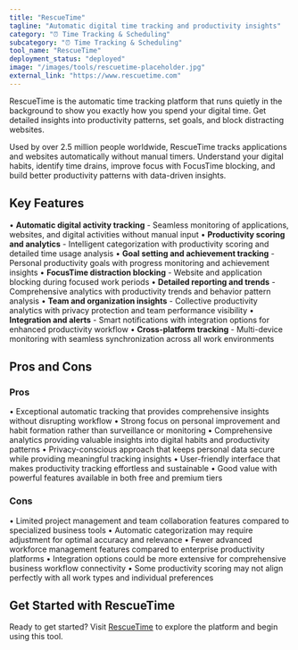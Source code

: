 ```yaml
---
title: "RescueTime"
tagline: "Automatic digital time tracking and productivity insights"
category: "⏰ Time Tracking & Scheduling"
subcategory: "⏰ Time Tracking & Scheduling"
tool_name: "RescueTime"
deployment_status: "deployed"
image: "/images/tools/rescuetime-placeholder.jpg"
external_link: "https://www.rescuetime.com"
---
```

RescueTime is the automatic time tracking platform that runs quietly in the background to show you exactly how you spend your digital time. Get detailed insights into productivity patterns, set goals, and block distracting websites.

Used by over 2.5 million people worldwide, RescueTime tracks applications and websites automatically without manual timers. Understand your digital habits, identify time drains, improve focus with FocusTime blocking, and build better productivity patterns with data-driven insights.

## Key Features

• **Automatic digital activity tracking** - Seamless monitoring of applications, websites, and digital activities without manual input
• **Productivity scoring and analytics** - Intelligent categorization with productivity scoring and detailed time usage analysis
• **Goal setting and achievement tracking** - Personal productivity goals with progress monitoring and achievement insights
• **FocusTime distraction blocking** - Website and application blocking during focused work periods
• **Detailed reporting and trends** - Comprehensive analytics with productivity trends and behavior pattern analysis
• **Team and organization insights** - Collective productivity analytics with privacy protection and team performance visibility
• **Integration and alerts** - Smart notifications with integration options for enhanced productivity workflow
• **Cross-platform tracking** - Multi-device monitoring with seamless synchronization across all work environments

## Pros and Cons

### Pros
• Exceptional automatic tracking that provides comprehensive insights without disrupting workflow
• Strong focus on personal improvement and habit formation rather than surveillance or monitoring
• Comprehensive analytics providing valuable insights into digital habits and productivity patterns
• Privacy-conscious approach that keeps personal data secure while providing meaningful tracking insights
• User-friendly interface that makes productivity tracking effortless and sustainable
• Good value with powerful features available in both free and premium tiers

### Cons
• Limited project management and team collaboration features compared to specialized business tools
• Automatic categorization may require adjustment for optimal accuracy and relevance
• Fewer advanced workforce management features compared to enterprise productivity platforms
• Integration options could be more extensive for comprehensive business workflow connectivity
• Some productivity scoring may not align perfectly with all work types and individual preferences

## Get Started with RescueTime

Ready to get started? Visit [RescueTime](https://www.rescuetime.com/) to explore the platform and begin using this tool.